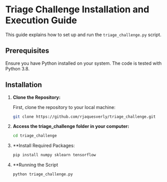 # Triage Challenge Installation and Execution Guide

This guide explains how to set up and run the `triage_challenge.py` script.

## Prerequisites

Ensure you have Python installed on your system. The code is tested with Python 3.8.

## Installation

1. **Clone the Repository:**

   First, clone the repository to your local machine:
   
   ```bash
   git clone https://github.com/rjaquesverly/triage_challenge.git
   ```

2. **Access the triage_challenge folder in your computer:**

   ```bash
   cd triage_challenge
   ```

3. **Install Required Packages:

   ```bash
   pip install numpy sklearn tensorflow
   ```
4. **Running the Script
   ```bash
   python triage_challenge.py
   ```

